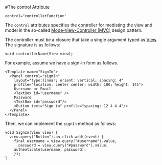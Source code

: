#The control Attribute

    control="controllerFunction"

The `control` attributes specifies the controller for mediating the view and model in the so-called [Mode-View-Controller (MVC)](../Fundamentals/MVC_Overview.md) design pattern.

The controller must be a closure that take a single argument typed as [View](api:view). The signature is as follows:

    void controllerName(View view);

For example, assume we have a sign-in form as follows.

    <Template name="SignIn">
      <Panel control="signIn"
        layout="type:linear; orient: vertical; spacing: 4"
        profile="location: center center; width: 180; height: 145">
        Username or Email
        <TextBox id="username" />
        Password
        <TextBox id="password"/>
        <Button text="Sign in" profile="spacing: 12 4 4 4"/>
      </Panel>
    </Template>

Then, we can implement the `signIn` method as follows:

    void SignIn(View view) {
      view.query("Button").on.click.add((event) {
        final username = view.query("#username").value,
          password = view.query("#password").value;
        authenticate(username, password);
        });
    }
